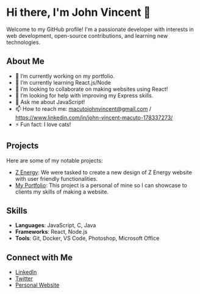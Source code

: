 # Hi there, I'm John Vincent 👋

Welcome to my GitHub profile! I'm a passionate developer with interests in web development, open-source contributions, and learning new technologies.

## About Me

- 🔭 I’m currently working on my portfolio.
- 🌱 I’m currently learning React.js/Node
- 👯 I’m looking to collaborate on making websites using React!
- 🤔 I’m looking for help with improving my Express skills.
- 💬 Ask me about JavaScript!
- 📫 How to reach me: macutojohnvincent@gmail.com / https://www.linkedin.com/in/john-vincent-macuto-178337273/
- ⚡ Fun fact: I love cats!

## Projects

Here are some of my notable projects:

- [Z Energy](https://github.com/jvmacuto/mission-05-z-energy): We were tasked to create a new design of Z Energy website with user friendly functionalities.
- [My Portfolio](https://github.com/jvmacuto/Mission-6): This project is a personal of mine so I can showcase to clients my skills of making a website.


## Skills

- **Languages**: JavaScript, C, Java
- **Frameworks**: React, Node.js
- **Tools**: Git, Docker, VS Code, Photoshop, Microsoft Office

## Connect with Me

- [LinkedIn](https://www.linkedin.com/in/john-vincent-macuto-178337273/)
- [Twitter](https://www.facebook.com/jeeeeeeybiiiii/)
- [Personal Website](https://johnvincentsportfolio.netlify.app)
